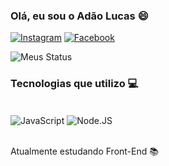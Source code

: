 ### Olá, eu sou o Adão Lucas 😄

[![Instagram](https://img.shields.io/badge/Instagram-E4405F?style=for-the-badge&logo=instagram&logoColor=white
)](https://www.instagram.com/ad_lucaas13/)
[![Facebook](https://img.shields.io/badge/Facebook-1877F2?style=for-the-badge&logo=facebook&logoColor=white)](https://www.facebook.com/adaolucas.silva/)


![Meus Status](https://github-readme-stats.vercel.app/api?username=AdaoLcs&show_icons=true&theme=highcontrast)

### Tecnologias que utilizo 💻

<div style="display: inline_block"><br/>
   <img align= "center" alt="JavaScript" src="https://img.shields.io/badge/JavaScript-323330?style=for-the-badge&logo=javascript&logoColor=F7DF1E"/>
   <img align= "center" alt="Node.JS" src="https://img.shields.io/badge/Node.js-43853D?style=for-the-badge&logo=node.js&logoColor=white"/>
</div><br/>

Atualmente estudando Front-End 📚
